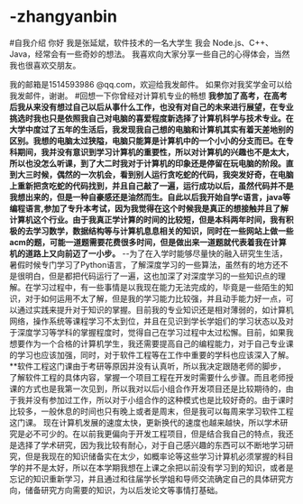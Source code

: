 # -zhangyanbin
#自我介绍
你好
我是张延斌，软件技术的一名大学生
我会 Node.js、C++、Java，经常会有一些奇妙的想法。
我喜欢向大家分享一些自己的心得体会，当然我也很喜欢交朋友。

我的邮箱是1514593986 @qq.com，欢迎给我发邮件。
如果你对我奖学金可以给我发邮件，谢谢。
#回想一下你曾经对计算机专业的畅想
**我参加了高考，在高考后我从来没有想过自己以后从事什么工作，也没有对自己的未来进行展望，在专业挑选时我也只是依照我自己对电脑的喜爱程度新选择了计算机科学与技术专业。在大学中度过了五年的生活后，我发现我自己想的电脑和计算机其实有着天差地别的区别。我想的电脑太过狭隘，电脑只能算是计算机中的一个小小的分支而已。在专科期间，我并没有意识到学习计算机的重要性，所以对计算机的兴趣也不是太大，所以也没怎么听课，到了大二时我对于计算机的印象还是停留在玩电脑的阶段。直到大三时候，偶然的一次机会，看到别人运行贪吃蛇的代码，我突发好奇，在电脑上重新把贪吃蛇的代码找到，并且自己敲了一遍，运行成功以后，虽然代码并不是我想出来的，但是一种自豪感还是油然而生。自此以后我开始自学c语言，java等编程语言,参加了专升本考试，因为我觉得在这个时候我是真正的想接触并且了解计算机这个行业。由于我真正学计算的时间的比较短，但是本科两年时间，我有积极的去学习数学，数据结构等与计算机息息相关的知识，同时在一些网站上做一些acm的题，可能一道题需要花费很多时间，但是做出来一道题就代表着我在计算机的道路上又向前迈了一小步。**
--为了在入学时能够尽量快的融入研究生生活，暑假时候专门学习了Python语言，了解深度学习的一些算法，虽然有的地方还不是很明白，但是都把代码运行了一遍，这也加深了对深度学习的一些知识点的理解。在学习过程中，有一些事情是以我现在能力无法完成的，毕竟是一些陌生的知识，对于如何运用不太了解，但是我的学习能力比较强，并且动手能力好一点，可以通过实践来提升对于知识的掌握。目前我的专业知识还是相对薄弱的，如计算机网络，操作系统等课程学习不太到位，并且在见识到学长学姐们的学习状态以及对于深度学习等学科的掌握程度时，觉得自己在学习过程中太过松懈。目前，如果我想要作为一个合格的计算机学生，我还需要提高自己的编程能力，对于自己专业课的学习也应该加强，同时，对于软件工程等在工作中重要的学科也应该深入了解。
**软件工程这门课由于考研等原因并没有认真听，所以我决定跟随老师的脚步，了解软件工程的具体内容，掌握一个项目工程在开发时需要什么步骤。而且老师授课的方式也是我第一次见到，所以我对以后小组合作开发项目还是比较期待的，由于我并没有参加过工作，所以对于小组合作的这种模式也是比较好奇的。由于课时比较多，一般休息的时间也只有晚上或者是周末，但是我可以每周来学习软件工程这门课。
现在计算机发展的速度太快，更新换代的速度也越来越快，所以学术研究是必不可少的。在以前我更偏向于开发工程项目，但是结合我自己的特点，我还是选择了学术研究，因为我比较有耐心，对于自己感兴趣的东西可以不断地学习研究，但是我现在的知识储备实在太少，如概率论等这些学习计算机必须掌握的科目学的并不是太好，所以在本学期我想在上课之余把以前没有学习到的知识，或者是忘记的知识重新学习，并且通过和往届学长学姐和导师交流确定自己的具体研究方向，储备研究方向需要的知识，为以后发论文等事情打基础。
